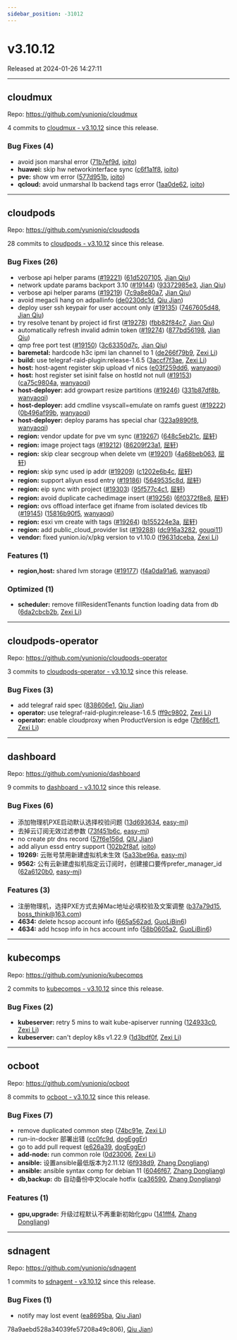 ```yaml
---
sidebar_position: -31012
---
```


# v3.10.12

Released at 2024-01-26 14:27:11

-----

## cloudmux

Repo: https://github.com/yunionio/cloudmux

4 commits to [cloudmux - v3.10.12](https://github.com/yunionio/cloudmux/compare/v3.10.11...v3.10.12) since this release.

### Bug Fixes (4)
- avoid json marshal error ([71b7ef9d](https://github.com/yunionio/cloudmux/commit/71b7ef9d35b411c50445d384240e525de3ba1c98), [ioito](mailto:qu_xuan@icloud.com))
- **huawei:** skip hw networkinterface sync ([c6f1a1f8](https://github.com/yunionio/cloudmux/commit/c6f1a1f8da7fbdc3f1b7cbf1e01cec456b46d543), [ioito](mailto:qu_xuan@icloud.com))
- **pve:** show vm error ([577d951b](https://github.com/yunionio/cloudmux/commit/577d951bc83f39bb7cf9c8d299d001ebe9b31c6e), [ioito](mailto:qu_xuan@icloud.com))
- **qcloud:** avoid unmarshal lb backend tags error ([1aa0de62](https://github.com/yunionio/cloudmux/commit/1aa0de621c08dfcb6050f62338d9198db251db07), [ioito](mailto:qu_xuan@icloud.com))

-----

## cloudpods

Repo: https://github.com/yunionio/cloudpods

28 commits to [cloudpods - v3.10.12](https://github.com/yunionio/cloudpods/compare/v3.10.11...v3.10.12) since this release.

### Bug Fixes (26)
- verbose api helper params ([#19221](https://github.com/yunionio/cloudpods/issues/19221)) ([61d5207105](https://github.com/yunionio/cloudpods/commit/61d5207105814aabaa7d1c45cb90caa1736383c0), [Jian Qiu](mailto:swordqiu@gmail.com))
- network update params backport 3.10 ([#19144](https://github.com/yunionio/cloudpods/issues/19144)) ([93372985e3](https://github.com/yunionio/cloudpods/commit/93372985e3c03b323b2c6d01177fa1e8af70ebcc), [Jian Qiu](mailto:swordqiu@gmail.com))
- verbose api helper params ([#19219](https://github.com/yunionio/cloudpods/issues/19219)) ([7c9a8e80a7](https://github.com/yunionio/cloudpods/commit/7c9a8e80a7040813f6a4018ab620824926b3df9b), [Jian Qiu](mailto:swordqiu@gmail.com))
- avoid megacli hang on adpallinfo ([de0230dc1d](https://github.com/yunionio/cloudpods/commit/de0230dc1d11060219e40131a91c3c1d342007c7), [Qiu Jian](mailto:qiujian@yunionyun.com))
- deploy user ssh keypair for user account only ([#19135](https://github.com/yunionio/cloudpods/issues/19135)) ([7467605d48](https://github.com/yunionio/cloudpods/commit/7467605d482f0c060f5735e02fa23ada21dcd453), [Jian Qiu](mailto:swordqiu@gmail.com))
- try resolve tenant by project id first ([#19278](https://github.com/yunionio/cloudpods/issues/19278)) ([fbb82f84c7](https://github.com/yunionio/cloudpods/commit/fbb82f84c7d24b5687128c52af158a90c355c696), [Jian Qiu](mailto:swordqiu@gmail.com))
- automatically refresh invalid admin token ([#19274](https://github.com/yunionio/cloudpods/issues/19274)) ([877bd56198](https://github.com/yunionio/cloudpods/commit/877bd56198d59dcbdef226ff13193e93a36ce623), [Jian Qiu](mailto:swordqiu@gmail.com))
- qmp free port test ([#19150](https://github.com/yunionio/cloudpods/issues/19150)) ([3c63350d7c](https://github.com/yunionio/cloudpods/commit/3c63350d7cad230acbc0c77f0dcea667d4dda86f), [Jian Qiu](mailto:swordqiu@gmail.com))
- **baremetal:** hardcode h3c ipmi lan channel to 1 ([de266f79b9](https://github.com/yunionio/cloudpods/commit/de266f79b9cc68e21e2f443d33522bd4f0e73292), [Zexi Li](mailto:zexi.li@icloud.com))
- **build:** use telegraf-raid-plugin:release-1.6.5 ([3accf7f3ae](https://github.com/yunionio/cloudpods/commit/3accf7f3aee2f20b6c8a67809d8a089942567695), [Zexi Li](mailto:zexi.li@icloud.com))
- **host:** host-agent register skip upload vf nics ([e03f259dd6](https://github.com/yunionio/cloudpods/commit/e03f259dd600dc331c34dd4079ecea598c1a6a7d), [wanyaoqi](mailto:d3lx.yq@gmail.com))
- **host:** host register set isinit false on hostId not null ([#19153](https://github.com/yunionio/cloudpods/issues/19153)) ([ca75c9804a](https://github.com/yunionio/cloudpods/commit/ca75c9804a2ad1a1bc0d2b7953fb890ac2d096c1), [wanyaoqi](mailto:18528551+wanyaoqi@users.noreply.github.com))
- **host-deployer:** add growpart resize partitions ([#19246](https://github.com/yunionio/cloudpods/issues/19246)) ([331b87df8b](https://github.com/yunionio/cloudpods/commit/331b87df8beec886184af1bee692ad198b59697a), [wanyaoqi](mailto:18528551+wanyaoqi@users.noreply.github.com))
- **host-deployer:** add cmdline vsyscall=emulate on ramfs guest ([#19222](https://github.com/yunionio/cloudpods/issues/19222)) ([0b496af99b](https://github.com/yunionio/cloudpods/commit/0b496af99bc4e18e2035c7f4aa57f4e1089d2fb6), [wanyaoqi](mailto:18528551+wanyaoqi@users.noreply.github.com))
- **host-deployer:** deploy params has special char ([323a9890f8](https://github.com/yunionio/cloudpods/commit/323a9890f82acc0ec35e8e9bd9732c764c476292), [wanyaoqi](mailto:d3lx.yq@gmail.com))
- **region:** vendor update for pve vm sync ([#19267](https://github.com/yunionio/cloudpods/issues/19267)) ([648c5eb21c](https://github.com/yunionio/cloudpods/commit/648c5eb21c16f06b59c9458db21203899e2fca5d), [屈轩](mailto:qu_xuan@icloud.com))
- **region:** image project tags ([#19212](https://github.com/yunionio/cloudpods/issues/19212)) ([86209f23a1](https://github.com/yunionio/cloudpods/commit/86209f23a1bbe691f998cacd7679cd4cd831c4bf), [屈轩](mailto:qu_xuan@icloud.com))
- **region:** skip clear secgroup when delete vm ([#19201](https://github.com/yunionio/cloudpods/issues/19201)) ([4a68beb063](https://github.com/yunionio/cloudpods/commit/4a68beb063801b8b5c02c5dea607fa2bb32f39b7), [屈轩](mailto:qu_xuan@icloud.com))
- **region:** skip sync used ip addr ([#19209](https://github.com/yunionio/cloudpods/issues/19209)) ([c1202e6b4c](https://github.com/yunionio/cloudpods/commit/c1202e6b4c753be4fe03e28e840b13e4cba44f87), [屈轩](mailto:qu_xuan@icloud.com))
- **region:** support aliyun essd entry ([#19186](https://github.com/yunionio/cloudpods/issues/19186)) ([5649535c8d](https://github.com/yunionio/cloudpods/commit/5649535c8dbe1d5802394716385c4a23562971b1), [屈轩](mailto:qu_xuan@icloud.com))
- **region:** eip sync with project ([#19303](https://github.com/yunionio/cloudpods/issues/19303)) ([95f577c4c1](https://github.com/yunionio/cloudpods/commit/95f577c4c1100483182952cb495c61fb6df31600), [屈轩](mailto:qu_xuan@icloud.com))
- **region:** avoid duplicate cachedimage insert ([#19256](https://github.com/yunionio/cloudpods/issues/19256)) ([6f0372f8e8](https://github.com/yunionio/cloudpods/commit/6f0372f8e8f10b42bb12d03835d769772d730735), [屈轩](mailto:qu_xuan@icloud.com))
- **region:** ovs offload interface get ifname from isolated devices tlb ([#19145](https://github.com/yunionio/cloudpods/issues/19145)) ([15816b90f5](https://github.com/yunionio/cloudpods/commit/15816b90f55b73adc3e9f21bc76e1e022b2a4a0c), [wanyaoqi](mailto:18528551+wanyaoqi@users.noreply.github.com))
- **region:** esxi vm create with tags ([#19264](https://github.com/yunionio/cloudpods/issues/19264)) ([b155224e3a](https://github.com/yunionio/cloudpods/commit/b155224e3a017828223b0201e6416afe76443c37), [屈轩](mailto:qu_xuan@icloud.com))
- **region:** add public_cloud_provider list ([#19288](https://github.com/yunionio/cloudpods/issues/19288)) ([dc916a3282](https://github.com/yunionio/cloudpods/commit/dc916a32827468816537abeb44c00805ece4d4a8), [gouqi11](mailto:66834753+gouqi11@users.noreply.github.com))
- **vendor:** fixed yunion.io/x/pkg version to v1.10.0 ([f9631dceba](https://github.com/yunionio/cloudpods/commit/f9631dcebacdd8ff8bb556d05915fd963ba060ea), [Zexi Li](mailto:zexi.li@icloud.com))

### Features (1)
- **region,host:** shared lvm storage ([#19177](https://github.com/yunionio/cloudpods/issues/19177)) ([f4a0da91a6](https://github.com/yunionio/cloudpods/commit/f4a0da91a65edfa4da0cb14f508eab2d34d53753), [wanyaoqi](mailto:18528551+wanyaoqi@users.noreply.github.com))

### Optimized (1)
- **scheduler:** remove fillResidentTenants function loading data from db ([6da2cbcb2b](https://github.com/yunionio/cloudpods/commit/6da2cbcb2b6e5c4a605b6f6385f458aafe135c91), [Zexi Li](mailto:zexi.li@icloud.com))

-----

## cloudpods-operator

Repo: https://github.com/yunionio/cloudpods-operator

3 commits to [cloudpods-operator - v3.10.12](https://github.com/yunionio/cloudpods-operator/compare/v3.10.11...v3.10.12) since this release.

### Bug Fixes (3)
- add telegraf raid spec ([838606e1](https://github.com/yunionio/cloudpods-operator/commit/838606e136c3f53c07b5569139bead082e6992e5), [Qiu Jian](mailto:qiujian@yunionyun.com))
- **operator:** use telegraf-raid-plugin:release-1.6.5 ([ff9c9802](https://github.com/yunionio/cloudpods-operator/commit/ff9c98020498bda31a8c73bc1a81571ef2d68797), [Zexi Li](mailto:zexi.li@icloud.com))
- **operator:** enable cloudproxy when ProductVersion is edge ([7bf86cf1](https://github.com/yunionio/cloudpods-operator/commit/7bf86cf1c7d0e5272754b3e7713b443fa9fa4fb7), [Zexi Li](mailto:zexi.li@icloud.com))

-----

## dashboard

Repo: https://github.com/yunionio/dashboard

9 commits to [dashboard - v3.10.12](https://github.com/yunionio/dashboard/compare/v3.10.11...v3.10.12) since this release.

### Bug Fixes (6)
- 添加物理机PXE启动默认选择校验问题 ([13d693634](https://github.com/yunionio/dashboard/commit/13d693634f2dba2ea7ed487459a4fc19990d0980), [easy-mj](mailto:boss_think@163.com))
- 去掉云订阅无效过滤参数 ([73f451b6c](https://github.com/yunionio/dashboard/commit/73f451b6c120e767be53393ef6569f807c2a69db), [easy-mj](mailto:boss_think@163.com))
- no create ptr dns record ([57f6e156d](https://github.com/yunionio/dashboard/commit/57f6e156d4cef5e45204df28e9040fe0645c366f), [QIU Jian](mailto:qiujian@yunionyun.com))
- add aliyun essd entry support ([102b2f8af](https://github.com/yunionio/dashboard/commit/102b2f8afd10596e670f5bb5ec4fa599e6c9bc47), [ioito](mailto:qu_xuan@icloud.com))
- **19269:** 云账号禁用新建虚拟机未生效 ([5a33be96a](https://github.com/yunionio/dashboard/commit/5a33be96abdd7bf465452ffede317eb06d1ac68b), [easy-mj](mailto:boss_think@163.com))
- **9562:** 公有云新建虚拟机指定云订阅时，创建接口要传prefer_manager_id ([62a6120b0](https://github.com/yunionio/dashboard/commit/62a6120b025a8f9a94a8eb4db40065e3d299c4ce), [easy-mj](mailto:boss_think@163.com))

### Features (3)
- 注册物理机，选择PXE方式去掉Mac地址必填校验及文案调整 ([b37a79d15](https://github.com/yunionio/dashboard/commit/b37a79d156caedfc574811c421667bcaa59d83bc), [boss_think@163.com](mailto:boss_think@163.com))
- **4634:** delete hcsop account info ([665a562ad](https://github.com/yunionio/dashboard/commit/665a562ad45d4225ada21dc1557f8c8d832329aa), [GuoLiBin6](mailto:glbin533@163.com))
- **4634:** add hcsop info in hcs account info ([58b0605a2](https://github.com/yunionio/dashboard/commit/58b0605a21a116b61fe55cb6c96b01a35a935639), [GuoLiBin6](mailto:glbin533@163.com))

-----

## kubecomps

Repo: https://github.com/yunionio/kubecomps

2 commits to [kubecomps - v3.10.12](https://github.com/yunionio/kubecomps/compare/v3.10.11...v3.10.12) since this release.

### Bug Fixes (2)
- **kubeserver:** retry 5 mins to wait kube-apiserver running ([124933c0](https://github.com/yunionio/kubecomps/commit/124933c0da7007d75f3e7846941e4031ff468abd), [Zexi Li](mailto:zexi.li@icloud.com))
- **kubeserver:** can't deploy k8s v1.22.9 ([1d3bdf0f](https://github.com/yunionio/kubecomps/commit/1d3bdf0fbb44bd220d5ad6488a9e9c5efd37269e), [Zexi Li](mailto:zexi.li@icloud.com))

-----

## ocboot

Repo: https://github.com/yunionio/ocboot

8 commits to [ocboot - v3.10.12](https://github.com/yunionio/ocboot/compare/v3.10.11...v3.10.12) since this release.

### Bug Fixes (7)
- remove duplicated common step ([74bc91e](https://github.com/yunionio/ocboo/commit/74bc91ee558dbbaa759a4f280bf917de9dcb677d), [Zexi Li](mailto:zexi.li@icloud.com))
- run-in-docker 部署出错 ([cc0fc9d](https://github.com/yunionio/ocboo/commit/cc0fc9db67149f94836c3dae09e567868ce82782), [dogEggEr](mailto:54271145+huhaiqwer@users.noreply.github.com))
- go to add pull request ([e626a39](https://github.com/yunionio/ocboo/commit/e626a39bbe8db37209c000d7dd5aab4daf436f0a), [dogEggEr](mailto:54271145+huhaiqwer@users.noreply.github.com))
- **add-node:** run common role ([0d23006](https://github.com/yunionio/ocboo/commit/0d230068ab22ea84175bd389e12197fbe4d534ba), [Zexi Li](mailto:zexi.li@icloud.com))
- **ansible:** 设置ansible最低版本为2.11.12 ([6f938d9](https://github.com/yunionio/ocboo/commit/6f938d98e9ca0c868eff713d08c41af3842f2735), [Zhang Dongliang](mailto:zhangdongliang@yunion.cn))
- **ansible:** ansible syntax comp for debian 11 ([6046f67](https://github.com/yunionio/ocboo/commit/6046f678a9f6cef29a324cd49c92d425b019ab04), [Zhang Dongliang](mailto:zhangdongliang@yunion.cn))
- **db,backup:** db 自动备份中文locale hotfix ([ca36590](https://github.com/yunionio/ocboo/commit/ca36590d3ea84ee843d3ace7f35631cf311db518), [Zhang Dongliang](mailto:zhangdongliang@yunion.cn))

### Features (1)
- **gpu,upgrade:** 升级过程默认不再重新初始化gpu ([141fff4](https://github.com/yunionio/ocboo/commit/141fff4b10884660ab4369cc6ca611c01c0f7abf), [Zhang Dongliang](mailto:zhangdongliang@yunion.cn))

-----

## sdnagent

Repo: https://github.com/yunionio/sdnagent

1 commits to [sdnagent - v3.10.12](https://github.com/yunionio/sdnagent/compare/v3.10.11...v3.10.12) since this release.

### Bug Fixes (1)
- notify may lost event ([ea8695ba](https://github.com/yunionio/sdnagen/commit/ea8695ba978a9aebd528a34039fe57208a49c806), [Qiu Jian](mailto:qiujian@yunionyun.com))

78a9aebd528a34039fe57208a49c806), [Qiu Jian](mailto:qiujian@yunionyun.com))

[sdnagent - v3.10.12]: https://github.com/yunionio/sdnagent/compare/v3.10.11...v3.10.12

